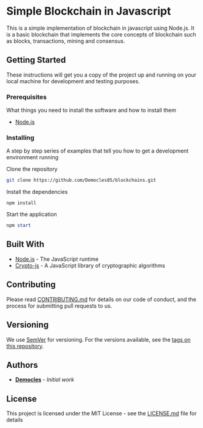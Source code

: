 # Simple Blockchain in Javascript

This is a simple implementation of blockchain in javascript using Node.js. It is a basic blockchain that implements the core concepts of blockchain such as blocks, transactions, mining and consensus.

## Getting Started

These instructions will get you a copy of the project up and running on your local machine for development and testing purposes.

### Prerequisites

What things you need to install the software and how to install them

- [Node.js](https://nodejs.org/en/)

### Installing

A step by step series of examples that tell you how to get a development environment running

Clone the repository

```bash
git clone https://github.com/Democles85/blockchains.git
```

Install the dependencies

`npm install`

Start the application

```powershell
npm start
```

## Built With

- [Node.js](https://nodejs.org/en/) - The JavaScript runtime
- [Crypto-js](https://github.com/brix/crypto-js) - A JavaScript library of cryptographic algorithms

## Contributing

Please read [CONTRIBUTING.md](https://github.com/Democles85/blockchains/blob/master/CONTRIBUTING.md) for details on our code of conduct, and the process for submitting pull requests to us.

## Versioning

We use [SemVer](http://semver.org/) for versioning. For the versions available, see the [tags on this repository](https://github.com/Democles85/blockchains/tags).

## Authors

- **[Democles](https://github.com/Democles85)** - *Initial work*

## License

This project is licensed under the MIT License - see the [LICENSE.md](https://github.com/Democles85/blockchains/blob/master/LICENSE.md) file for details
